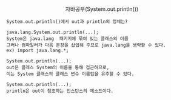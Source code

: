 <center>자바공부(System.out.println())</center>

    System.out.println()에서 out과 println의 정체는?

    java.lang.System.out.println(...);
    System은 java.lang  패키지에 묶여 있는 클래스의 이름 
    그러나 컴파일러가 다음 문장을 삽입해 주므로 java.lang을 생략할 수 있다.
    ex) import java.lang.*; 

    System.out.println(...);
    out은 클래스 System의 이름을 통해 접근하므로, 
    이는 System 클래스의 클래스 변수 이름임을 유추할 수 있다. 

    System.out.println(...);
    println은 out이 참조하는 인스턴스의 메소드이다.
